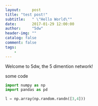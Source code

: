 ```yaml
---
layout:     post
title: "test post!"
subtitle:   " \"Hello World\""
date:       2017-01-29 12:00:00
author:     "5dw"
header-img: ""
catalog: false
comment: false
tags:
    -
---
```


Welcome to 5dw, the 5 dimention network!

some code
``` python
import numpy as np
import pandas as pd

l = np.array(np.random.randn([3,4]))

```
